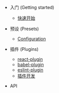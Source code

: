 - 入门 (Getting started)
    - [快速开始](quickstart.md)

- 预设 (Presets)
    - [Configuration](README.md)

- 插件 (Plugins)
    - [react-plugin](plugins/reactPlugin.md)
    - [babel-plugin](plugins/babelPlugin.md)
    - [eslint-plugin](plugins/eslintPlugin.md)
    - [插件开发](more/plugin-develop.md)

- API
    
